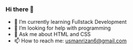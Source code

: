 ### Hi there 👋 

- 🌱 I’m currently learning Fullstack Development
- 🤔 I’m looking for help with programming
- 💬 Ask me about HTML and CSS
- 📫 How to reach me: usmanrizan6@gmail.com
